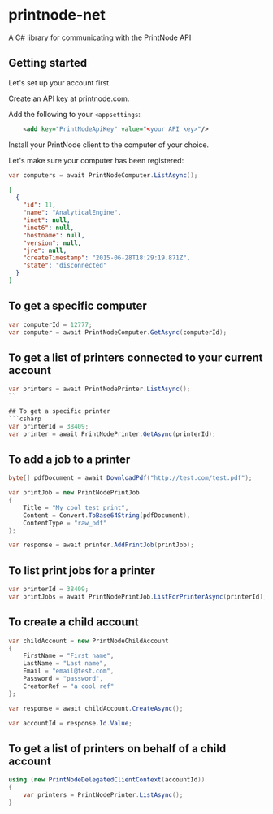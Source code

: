 # printnode-net
A C# library for communicating with the PrintNode API

## Getting started
Let's set up your account first.

Create an API key at printnode.com.

Add the following to your ```<appsettings```:
```xml
	<add key="PrintNodeApiKey" value="<your API key>"/>
```

Install your PrintNode client to the computer of your choice.

Let's make sure your computer has been registered:

```csharp
var computers = await PrintNodeComputer.ListAsync();
```

```json
[
  {
    "id": 11,
    "name": "AnalyticalEngine",
    "inet": null,
    "inet6": null,
    "hostname": null,
    "version": null,
    "jre": null,
    "createTimestamp": "2015-06-28T18:29:19.871Z",
    "state": "disconnected"
  }
]
```

## To get a specific computer
```csharp
var computerId = 12777;
var computer = await PrintNodeComputer.GetAsync(computerId);
```

## To get a list of printers connected to your current account
```csharp
var printers = await PrintNodePrinter.ListAsync();
``

## To get a specific printer
```csharp
var printerId = 38409;
var printer = await PrintNodePrinter.GetAsync(printerId);
```

## To add a job to a printer
```csharp
byte[] pdfDocument = await DownloadPdf("http://test.com/test.pdf");

var printJob = new PrintNodePrintJob
{
    Title = "My cool test print",
    Content = Convert.ToBase64String(pdfDocument),
    ContentType = "raw_pdf"
};

var response = await printer.AddPrintJob(printJob);
```

## To list print jobs for a printer
```csharp
var printerId = 38409;
var printJobs = await PrintNodePrintJob.ListForPrinterAsync(printerId);
```

## To create a child account
```csharp
var childAccount = new PrintNodeChildAccount
{
	FirstName = "First name",
	LastName = "Last name",
	Email = "email@test.com",
	Password = "password",
	CreatorRef = "a cool ref"
};

var response = await childAccount.CreateAsync();

var accountId = response.Id.Value;
```

## To get a list of printers on behalf of a child account
```csharp
using (new PrintNodeDelegatedClientContext(accountId))
{
	var printers = PrintNodePrinter.ListAsync();
}
```